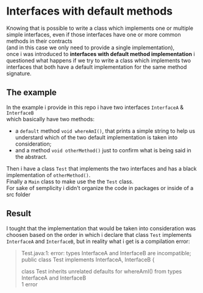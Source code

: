 # Interfaces with default methods

Knowing that is possible to write a class which implements one or multiple simple interfaces,
even if those interfaces have one or more common methods in their contracts  
(and in this case we only need to provide a single implementation),  
once i was introduced to **interfaces with default method implementation** i questioned what happens if we try to write a class
which implements two interfaces that both have a default implementation for the same method signature.  

## The example  

In the example i provide in this repo i have two interfaces `InterfaceA` & `InterfaceB`  
which basically have two methods:  

* a `default` method `void whereAmI()`, that prints a simple string to help us understard which of the two default implementation is taken into consideration;  
* and a method `void otherMethod()` just to confirm what is being said in the abstract.  

Then i have a class `Test` that implements the two interfaces and has a black implementation of `otherMethod()`.  
Finally a `Main` class to make use the the `Test` class.  
For sake of semplicity i didn't organize the code in packages or inside of a src folder

## Result  

I tought that the implementation that would be taken into consideration was choosen based on the order in which i declare that class `Test` implements `InterfaceA` and `InterfaceB`, but in reality what i get is a compilation error:
> Test.java:1: error: types InterfaceA and InterfaceB are incompatible;  
public class Test implements InterfaceA, InterfaceB {  
>
> class Test inherits unrelated defaults for whereAmI() from types InterfaceA and InterfaceB  
1 error  

